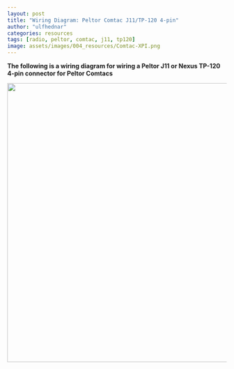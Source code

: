 ```yaml
---
layout: post
title: "Wiring Diagram: Peltor Comtac J11/TP-120 4-pin"
author: "ulfhednar"
categories: resources
tags: [radio, peltor, comtac, j11, tp120]
image: assets/images/004_resources/Comtac-XPI.png
---
```



**The following is a wiring diagram for wiring a Peltor J11 or Nexus TP-120 4-pin connector for Peltor Comtacs**


<div class="image-thumbnail">
	<a href="{{site.baseurl}}assets/images/004_resources/Peltor-J11-4pin.png">
		<img src="{{site.baseurl}}assets/images/004_resources/Peltor-J11-4pin.png" width="640"/>
	</a>
</div>